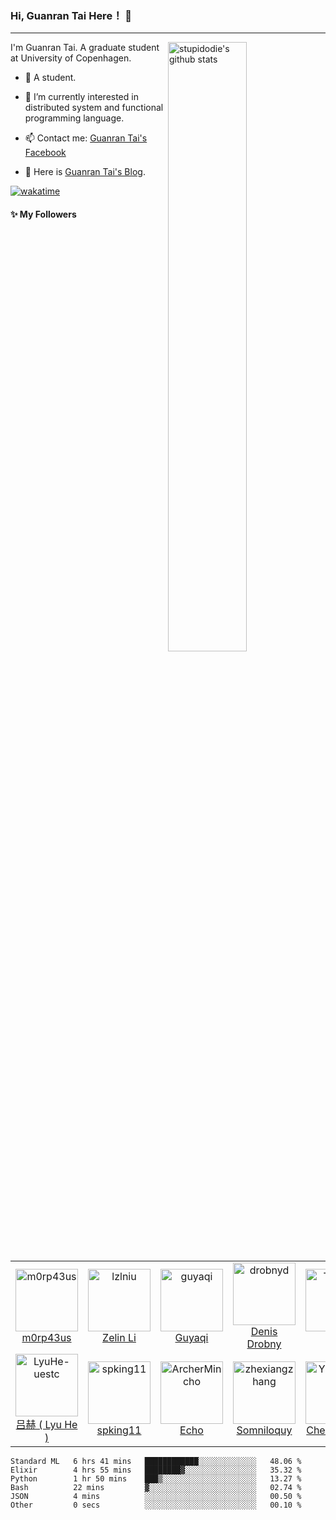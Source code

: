 ### Hi, Guanran Tai Here！ 👋

------

<!--
**stupidodie/stupidodie** is a ✨ _special_ ✨ repository because its `README.md` (this file) appears on your GitHub profile.

Here are some ideas to get you started:

- 🔭 I’m currently working on ...
- 🌱 I’m currently learning ...
- 👯 I’m looking to collaborate on ...
- 🤔 I’m looking for help with ...
- 💬 Ask me about ...
- 📫 How to reach me: ...
- 😄 Pronouns: ...
- ⚡ Fun fact: ...
-->
<img align="right" alt="stupidodie's github stats" width="50%" src="https://github-readme-stats.vercel.app/api?username=stupidodie&show_icons=true">

I'm Guanran Tai. A graduate student at University of Copenhagen.


- 🔭 A student.

- 🌱 I’m currently interested in distributed system and functional programming language.

- 📫 Contact me: [Guanran Tai's Facebook](https://www.facebook.com/guanran.tai.3)

- 🤔 Here is [Guanran Tai's Blog](https://guanran-tai.netlify.app).

[![wakatime](https://wakatime.com/badge/user/575c4d56-9b9c-439e-9bea-5d46e7c399ce.svg)](https://wakatime.com/@575c4d56-9b9c-439e-9bea-5d46e7c399ce)

#### :sparkles: My Followers

<!--START_SECTION:top-followers-->
<table>
  <tr>
    <td align="center">
      <a href="https://github.com/m0rp43us">
        <img src="https://avatars2.githubusercontent.com/u/12621034" width="100px;" alt="m0rp43us"/>
      </a>
      <br />
      <a href="https://github.com/m0rp43us">m0rp43us</a>
    </td>
    <td align="center">
      <a href="https://github.com/lzlniu">
        <img src="https://avatars2.githubusercontent.com/u/9186470" width="100px;" alt="lzlniu"/>
      </a>
      <br />
      <a href="https://github.com/lzlniu">Zelin Li</a>
    </td>
    <td align="center">
      <a href="https://github.com/guyaqi">
        <img src="https://avatars2.githubusercontent.com/u/26341682" width="100px;" alt="guyaqi"/>
      </a>
      <br />
      <a href="https://github.com/guyaqi">Guyaqi</a>
    </td>
    <td align="center">
      <a href="https://github.com/drobnyd">
        <img src="https://avatars2.githubusercontent.com/u/30272884" width="100px;" alt="drobnyd"/>
      </a>
      <br />
      <a href="https://github.com/drobnyd">Denis Drobny</a>
    </td>
    <td align="center">
      <a href="https://github.com/TheLZY">
        <img src="https://avatars2.githubusercontent.com/u/32624562" width="100px;" alt="TheLZY"/>
      </a>
      <br />
      <a href="https://github.com/TheLZY">LZY</a>
    </td>
    <td align="center">
      <a href="https://github.com/yinghanJ">
        <img src="https://avatars2.githubusercontent.com/u/91055507" width="100px;" alt="yinghanJ"/>
      </a>
      <br />
      <a href="https://github.com/yinghanJ">Yinghan Jiang</a>
    </td>
    <td align="center">
      <a href="https://github.com/Miraling">
        <img src="https://avatars2.githubusercontent.com/u/46867770" width="100px;" alt="Miraling"/>
      </a>
      <br />
      <a href="https://github.com/Miraling">林柏澜</a>
    </td>
  </tr>
  <tr>
    <td align="center">
      <a href="https://github.com/LyuHe-uestc">
        <img src="https://avatars2.githubusercontent.com/u/55078368" width="100px;" alt="LyuHe-uestc"/>
      </a>
      <br />
      <a href="https://github.com/LyuHe-uestc">吕赫 ( Lyu He )</a>
    </td>
    <td align="center">
      <a href="https://github.com/spking11">
        <img src="https://avatars2.githubusercontent.com/u/52597061" width="100px;" alt="spking11"/>
      </a>
      <br />
      <a href="https://github.com/spking11">spking11</a>
    </td>
    <td align="center">
      <a href="https://github.com/ArcherMincho">
        <img src="https://avatars2.githubusercontent.com/u/43512045" width="100px;" alt="ArcherMincho"/>
      </a>
      <br />
      <a href="https://github.com/ArcherMincho">Echo</a>
    </td>
    <td align="center">
      <a href="https://github.com/zhexiangzhang">
        <img src="https://avatars2.githubusercontent.com/u/115783259" width="100px;" alt="zhexiangzhang"/>
      </a>
      <br />
      <a href="https://github.com/zhexiangzhang">Somniloquy</a>
    </td>
    <td align="center">
      <a href="https://github.com/YuyakeSys">
        <img src="https://avatars2.githubusercontent.com/u/75210411" width="100px;" alt="YuyakeSys"/>
      </a>
      <br />
      <a href="https://github.com/YuyakeSys">CheserMeng</a>
    </td>
  </tr>
</table>
<!--END_SECTION:top-followers-->

<!--START_SECTION:waka-->

```text
Standard ML   6 hrs 41 mins   ████████████░░░░░░░░░░░░░   48.06 %
Elixir        4 hrs 55 mins   ████████▓░░░░░░░░░░░░░░░░   35.32 %
Python        1 hr 50 mins    ███▒░░░░░░░░░░░░░░░░░░░░░   13.27 %
Bash          22 mins         ▓░░░░░░░░░░░░░░░░░░░░░░░░   02.74 %
JSON          4 mins          ░░░░░░░░░░░░░░░░░░░░░░░░░   00.50 %
Other         0 secs          ░░░░░░░░░░░░░░░░░░░░░░░░░   00.10 %
```

<!--END_SECTION:waka-->

